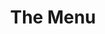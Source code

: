 ---
title: "The Menu"
year: 2022
rating: 1.5
stars: "★½"
rewatched: false
permalink: "the-menu-2022"
watched_on: 2023-01-05
---